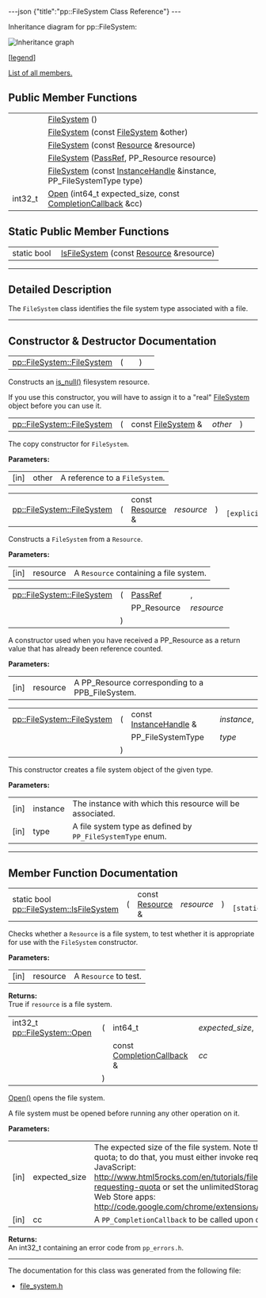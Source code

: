 ---json {"title":"pp::FileSystem Class Reference"} ---

Inheritance diagram for pp::FileSystem:

![Inheritance graph](/docs/native-client/pepper_stable/cpp/classpp_1_1_file_system__inherit__graph.png)

<span class="legend">\[[legend](/docs/native-client/pepper_stable/cpp/graph_legend/)\]</span>

[List of all members.](/docs/native-client/pepper_stable/cpp/classpp_1_1_file_system-members/)

Public Member Functions
-----------------------

<table><tbody><tr class="odd"><td style="text-align: right;"> </td><td><a href="/docs/native-client/pepper_stable/cpp/classpp_1_1_file_system#aaa3cca58df52c4a3c4daaf0e615a1168" class="el">FileSystem</a> ()</td></tr><tr class="even"><td style="text-align: right;"> </td><td><a href="/docs/native-client/pepper_stable/cpp/classpp_1_1_file_system#a4d56e93917775b192558b55fe682acfd" class="el">FileSystem</a> (const <a href="/docs/native-client/pepper_stable/cpp/classpp_1_1_file_system/" class="el">FileSystem</a> &amp;other)</td></tr><tr class="odd"><td style="text-align: right;"> </td><td><a href="/docs/native-client/pepper_stable/cpp/classpp_1_1_file_system#a33ddc6114cd25d48727c300dccc8754d" class="el">FileSystem</a> (const <a href="/docs/native-client/pepper_stable/cpp/classpp_1_1_resource/" class="el">Resource</a> &amp;resource)</td></tr><tr class="even"><td style="text-align: right;"> </td><td><a href="/docs/native-client/pepper_stable/cpp/classpp_1_1_file_system#af97b2860b7e99d2283cf556b4ca78c48" class="el">FileSystem</a> (<a href="/docs/native-client/pepper_stable/cpp/namespacepp#a339083c1beec620267bf8b3c55decaa5" class="el">PassRef</a>, PP_Resource resource)</td></tr><tr class="odd"><td style="text-align: right;"> </td><td><a href="/docs/native-client/pepper_stable/cpp/classpp_1_1_file_system#a8e73239f076ec5897d49b2bf530fdfdc" class="el">FileSystem</a> (const <a href="/docs/native-client/pepper_stable/cpp/classpp_1_1_instance_handle/" class="el">InstanceHandle</a> &amp;instance, PP_FileSystemType type)</td></tr><tr class="even"><td style="text-align: right;">int32_t </td><td><a href="/docs/native-client/pepper_stable/cpp/classpp_1_1_file_system#ae1ca78fc88c2e2a507e9ab71d9352d54" class="el">Open</a> (int64_t expected_size, const <a href="/docs/native-client/pepper_stable/cpp/classpp_1_1_completion_callback/" class="el">CompletionCallback</a> &amp;cc)</td></tr></tbody></table>

Static Public Member Functions
------------------------------

<table><tbody><tr class="odd"><td style="text-align: right;">static bool </td><td><a href="/docs/native-client/pepper_stable/cpp/classpp_1_1_file_system#ae48a32b67e78b1e2125270ec68fab29d" class="el">IsFileSystem</a> (const <a href="/docs/native-client/pepper_stable/cpp/classpp_1_1_resource/" class="el">Resource</a> &amp;resource)</td></tr></tbody></table>

------------------------------------------------------------------------

<span id="details" class="anchor" style="margin: 0;"></span>

Detailed Description
--------------------

The `FileSystem` class identifies the file system type associated with a file.

------------------------------------------------------------------------

Constructor & Destructor Documentation
--------------------------------------

<span id="aaa3cca58df52c4a3c4daaf0e615a1168" class="anchor" style="margin: 0;"></span>

<table><tbody><tr class="odd"><td><a href="/docs/native-client/pepper_stable/cpp/classpp_1_1_file_system#aaa3cca58df52c4a3c4daaf0e615a1168" class="el">pp::FileSystem::FileSystem</a></td><td>(</td><td></td><td>)</td><td></td></tr></tbody></table>

Constructs an <a href="/docs/native-client/pepper_stable/cpp/classpp_1_1_resource#a859068e34cdc2dc0b78754c255323aa9" class="el" title="This functions determines if this resource is invalid or uninitialized.">is_null()</a> filesystem resource.

If you use this constructor, you will have to assign it to a "real" <a href="/docs/native-client/pepper_stable/cpp/classpp_1_1_file_system/" class="el" title="The FileSystem class identifies the file system type associated with a file.">FileSystem</a> object before you can use it.

<span id="a4d56e93917775b192558b55fe682acfd" class="anchor" style="margin: 0;"></span>

<table><tbody><tr class="odd"><td><a href="/docs/native-client/pepper_stable/cpp/classpp_1_1_file_system#aaa3cca58df52c4a3c4daaf0e615a1168" class="el">pp::FileSystem::FileSystem</a></td><td>(</td><td>const <a href="/docs/native-client/pepper_stable/cpp/classpp_1_1_file_system/" class="el">FileSystem</a> &amp; </td><td><em>other</em></td><td>)</td><td></td></tr></tbody></table>

The copy constructor for `FileSystem`.

**Parameters:**  
<table><tbody><tr class="odd"><td>[in]</td><td>other</td><td>A reference to a <code>FileSystem</code>.</td></tr></tbody></table>

<span id="a33ddc6114cd25d48727c300dccc8754d" class="anchor" style="margin: 0;"></span>

<table><tbody><tr class="odd"><td><a href="/docs/native-client/pepper_stable/cpp/classpp_1_1_file_system#aaa3cca58df52c4a3c4daaf0e615a1168" class="el">pp::FileSystem::FileSystem</a></td><td>(</td><td>const <a href="/docs/native-client/pepper_stable/cpp/classpp_1_1_resource/" class="el">Resource</a> &amp; </td><td><em>resource</em></td><td>)</td><td><code> [explicit]</code></td></tr></tbody></table>

Constructs a `FileSystem` from a `Resource`.

**Parameters:**  
<table><tbody><tr class="odd"><td>[in]</td><td>resource</td><td>A <code>Resource</code> containing a file system.</td></tr></tbody></table>

<span id="af97b2860b7e99d2283cf556b4ca78c48" class="anchor" style="margin: 0;"></span>

<table><tbody><tr class="odd"><td><a href="/docs/native-client/pepper_stable/cpp/classpp_1_1_file_system#aaa3cca58df52c4a3c4daaf0e615a1168" class="el">pp::FileSystem::FileSystem</a></td><td>(</td><td><a href="/docs/native-client/pepper_stable/cpp/namespacepp#a339083c1beec620267bf8b3c55decaa5" class="el">PassRef</a> </td><td>,</td></tr><tr class="even"><td></td><td></td><td>PP_Resource </td><td><em>resource</em> </td></tr><tr class="odd"><td></td><td>)</td><td></td><td></td></tr></tbody></table>

A constructor used when you have received a PP\_Resource as a return value that has already been reference counted.

**Parameters:**  
<table><tbody><tr class="odd"><td>[in]</td><td>resource</td><td>A PP_Resource corresponding to a PPB_FileSystem.</td></tr></tbody></table>

<span id="a8e73239f076ec5897d49b2bf530fdfdc" class="anchor" style="margin: 0;"></span>

<table><tbody><tr class="odd"><td><a href="/docs/native-client/pepper_stable/cpp/classpp_1_1_file_system#aaa3cca58df52c4a3c4daaf0e615a1168" class="el">pp::FileSystem::FileSystem</a></td><td>(</td><td>const <a href="/docs/native-client/pepper_stable/cpp/classpp_1_1_instance_handle/" class="el">InstanceHandle</a> &amp; </td><td><em>instance</em>,</td></tr><tr class="even"><td></td><td></td><td>PP_FileSystemType </td><td><em>type</em> </td></tr><tr class="odd"><td></td><td>)</td><td></td><td></td></tr></tbody></table>

This constructor creates a file system object of the given type.

**Parameters:**  
<table><tbody><tr class="odd"><td>[in]</td><td>instance</td><td>The instance with which this resource will be associated.</td></tr><tr class="even"><td>[in]</td><td>type</td><td>A file system type as defined by <code>PP_FileSystemType</code> enum.</td></tr></tbody></table>

------------------------------------------------------------------------

Member Function Documentation
-----------------------------

<span id="ae48a32b67e78b1e2125270ec68fab29d" class="anchor" style="margin: 0;"></span>

<table><tbody><tr class="odd"><td>static bool <a href="/docs/native-client/pepper_stable/cpp/classpp_1_1_file_system#ae48a32b67e78b1e2125270ec68fab29d" class="el">pp::FileSystem::IsFileSystem</a></td><td>(</td><td>const <a href="/docs/native-client/pepper_stable/cpp/classpp_1_1_resource/" class="el">Resource</a> &amp; </td><td><em>resource</em></td><td>)</td><td><code> [static]</code></td></tr></tbody></table>

Checks whether a `Resource` is a file system, to test whether it is appropriate for use with the `FileSystem` constructor.

**Parameters:**  
<table><tbody><tr class="odd"><td>[in]</td><td>resource</td><td>A <code>Resource</code> to test.</td></tr></tbody></table>

<!-- -->

**Returns:**  
True if `resource` is a file system.

<span id="ae1ca78fc88c2e2a507e9ab71d9352d54" class="anchor" style="margin: 0;"></span>

<table><tbody><tr class="odd"><td>int32_t <a href="/docs/native-client/pepper_stable/cpp/classpp_1_1_file_system#ae1ca78fc88c2e2a507e9ab71d9352d54" class="el">pp::FileSystem::Open</a></td><td>(</td><td>int64_t </td><td><em>expected_size</em>,</td></tr><tr class="even"><td></td><td></td><td>const <a href="/docs/native-client/pepper_stable/cpp/classpp_1_1_completion_callback/" class="el">CompletionCallback</a> &amp; </td><td><em>cc</em> </td></tr><tr class="odd"><td></td><td>)</td><td></td><td></td></tr></tbody></table>

<a href="/docs/native-client/pepper_stable/cpp/classpp_1_1_file_system#ae1ca78fc88c2e2a507e9ab71d9352d54" class="el" title="Open() opens the file system.">Open()</a> opens the file system.

A file system must be opened before running any other operation on it.

**Parameters:**  
<table><tbody><tr class="odd"><td>[in]</td><td>expected_size</td><td>The expected size of the file system. Note that this does not request quota; to do that, you must either invoke requestQuota from JavaScript: <a href="http://www.html5rocks.com/en/tutorials/file/filesystem/#toc-requesting-quota">http://www.html5rocks.com/en/tutorials/file/filesystem/#toc-requesting-quota</a> or set the unlimitedStorage permission for Chrome Web Store apps: <a href="http://code.google.com/chrome/extensions/manifest.html#permissions">http://code.google.com/chrome/extensions/manifest.html#permissions</a></td></tr><tr class="even"><td>[in]</td><td>cc</td><td>A <code>PP_CompletionCallback</code> to be called upon completion of <a href="/docs/native-client/pepper_stable/cpp/classpp_1_1_file_system#ae1ca78fc88c2e2a507e9ab71d9352d54" class="el" title="Open() opens the file system.">Open()</a>.</td></tr></tbody></table>

<!-- -->

**Returns:**  
An int32\_t containing an error code from `pp_errors.h`.

------------------------------------------------------------------------

The documentation for this class was generated from the following file:

-   <a href="/docs/native-client/pepper_stable/cpp/file__system_8h/" class="el">file_system.h</a>
